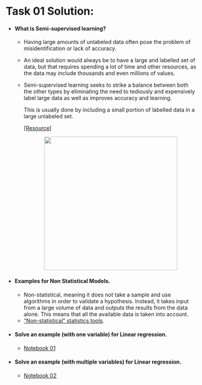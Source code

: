 
# Task 01 Solution:
- #### What is Semi-supervised learning?

  - Having large amounts of unlabeled data often pose the problem of misidentification or lack of accuracy.

  - An ideal solution would always be to have a large and labelled set of data, but that requires spending a lot of time and other resources, as the data may include thousands and even millions of values.

  - Semi-supervised learning seeks to strike a balance between both the other types by eliminating the need to tediously and expensively label large data as well as improves accuracy and learning.

    This is usually done by including a small portion of labelled data in a large unlabeled set.

    [[Resource](https://www.digitalvidya.com/blog/semi-supervised-learning/)]

    <p align="center"><img src='https://i.imgur.com/fqBJrcS.jpeg' width="350"/>

- #### Examples for Non Statistical Models.

  - Non-statistical, meaning it does not take a sample and use algorithms in order to validate a hypothesis. Instead, it takes input from a large volume of data and outputs the results from the data alone. This means that all the available data is taken into account.
  - [“Non-statistical” statistics tools](https://statmodeling.stat.columbia.edu/2013/06/30/18729/).

- #### Solve an example (with one variable) for Linear regression.

  - [Notebook 01](https://github.com/AhmedUZaki/INSTANT-AI/blob/main/Track%204_Machine%20Learning/Session%2003/Notebooks/02%20Tasks/01%208-%20Regression_task1/2-%20test.ipynb)

- #### Solve an example (with multiple variables) for Linear regression.

  - [Notebook 02](https://github.com/AhmedUZaki/INSTANT-AI/blob/main/Track%204_Machine%20Learning/Session%2003/Notebooks/02%20Tasks/02%20task/Linear_Regression_ripynb.ipynb)

